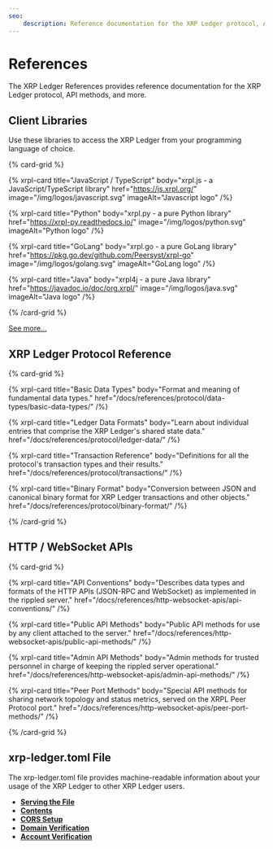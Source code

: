 ```yaml
---
seo:
    description: Reference documentation for the XRP Ledger protocol, API methods, and more. 
---
```

# References

The XRP Ledger References provides reference documentation for the XRP Ledger protocol, API methods, and more. 

## Client Libraries

Use these libraries to access the XRP Ledger from your programming language of choice.

{% card-grid %}

{% xrpl-card title="JavaScript / TypeScript" body="xrpl.js - a JavaScript/TypeScript library" href="https://js.xrpl.org/" image="/img/logos/javascript.svg" imageAlt="Javascript logo" /%}

{% xrpl-card title="Python" body="xrpl.py - a pure Python library" href="https://xrpl-py.readthedocs.io/" image="/img/logos/python.svg" imageAlt="Python logo" /%}

{% xrpl-card title="GoLang" body="xrpl.go - a pure GoLang library" href="https://pkg.go.dev/github.com/Peersyst/xrpl-go" image="/img/logos/golang.svg" imageAlt="GoLang logo" /%}

{% xrpl-card title="Java" body="xrpl4j - a pure Java library" href="https://javadoc.io/doc/org.xrpl/" image="/img/logos/java.svg" imageAlt="Java logo" /%}

{% /card-grid %}

[See more...](/docs/references/client-libraries/)

## XRP Ledger Protocol Reference

{% card-grid %}

{% xrpl-card title="Basic Data Types" body="Format and meaning of fundamental data types." href="/docs/references/protocol/data-types/basic-data-types/" /%}

{% xrpl-card title="Ledger Data Formats" body="Learn about individual entries that comprise the XRP Ledger's shared state data." href="/docs/references/protocol/ledger-data/" /%}

{% xrpl-card title="Transaction Reference" body="Definitions for all the protocol's transaction types and their results." href="/docs/references/protocol/transactions/" /%}

{% xrpl-card title="Binary Format" body="Conversion between JSON and canonical binary format for XRP Ledger transactions and other objects." href="/docs/references/protocol/binary-format/" /%}

{% /card-grid %}

## HTTP / WebSocket APIs

{% card-grid %}

{% xrpl-card title="API Conventions" body="Describes data types and formats of the HTTP APIs (JSON-RPC and WebSocket) as implemented in the rippled server." href="/docs/references/http-websocket-apis/api-conventions/" /%}

{% xrpl-card title="Public API Methods" body="Public API methods for use by any client attached to the server." href="/docs/references/http-websocket-apis/public-api-methods/" /%}

{% xrpl-card title="Admin API Methods" body="Admin methods for trusted personnel in charge of keeping the rippled server operational." href="/docs/references/http-websocket-apis/admin-api-methods/" /%}

{% xrpl-card title="Peer Port Methods" body="Special API methods for sharing network topology and status metrics, served on the XRPL Peer Protocol port." href="/docs/references/http-websocket-apis/peer-port-methods/" /%}

{% /card-grid %}

## xrp-ledger.toml File

The xrp-ledger.toml file provides machine-readable information about your usage of the XRP Ledger to other XRP Ledger users.

- [**Serving the File**](/docs/references/xrp-ledger-toml/#serving-the-file)
- [**Contents**](/docs/references/xrp-ledger-toml/#contents)
- [**CORS Setup**](/docs/references/xrp-ledger-toml/#cors-setup)
- [**Domain Verification**](/docs/references/xrp-ledger-toml/#domain-verification)
- [**Account Verification**](/docs/references/xrp-ledger-toml/#account-verification)

